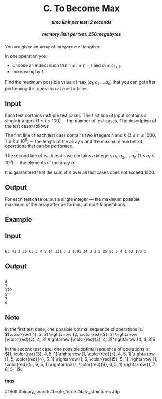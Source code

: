 <h1 style='text-align: center;'> C. To Become Max</h1>

<h5 style='text-align: center;'>time limit per test: 2 seconds</h5>
<h5 style='text-align: center;'>memory limit per test: 256 megabytes</h5>

You are given an array of integers $a$ of length $n$.

In one operation you: 

* Choose an index $i$ such that $1 \le i \le n - 1$ and $a_i \le a_{i + 1}$.
* Increase $a_i$ by $1$.

Find the maximum possible value of $\max(a_1, a_2, \ldots a_n)$ that you can get after performing this operation at most $k$ times.

## Input

Each test contains multiple test cases. The first line of input contains a single integer $t$ ($1 \le t \le 100$) — the number of test cases. The description of the test cases follows.

The first line of each test case contains two integers $n$ and $k$ ($2 \le n \le 1000$, $1 \le k \le 10^{8}$) — the length of the array $a$ and the maximum number of operations that can be performed.

The second line of each test case contains $n$ integers $a_1,a_2,\ldots,a_n$ ($1 \le a_i \le 10^{8}$) — the elements of the array $a$.

It is guaranteed that the sum of $n$ over all test cases does not exceed $1000$.

## Output

For each test case output a single integer — the maximum possible maximum of the array after performing at most $k$ operations.

## Example

## Input


```

63 41 3 35 61 3 4 5 14 131 1 3 1795 34 3 2 2 25 66 5 4 1 52 173 5
```
## Output


```

4
7
179
5
7
6

```
## Note

In the first test case, one possible optimal sequence of operations is: $[\color{red}{1}, 3, 3] \rightarrow [2, \color{red}{3}, 3] \rightarrow [\color{red}{2}, 4, 3] \rightarrow [\color{red}{3}, 4, 3] \rightarrow [4, 4, 3]$.

In the second test case, one possible optimal sequence of operations is: $[1, \color{red}{3}, 4, 5, 1] \rightarrow [1, \color{red}{4}, 4, 5, 1] \rightarrow [1, 5, \color{red}{4}, 5, 1] \rightarrow [1, 5, \color{red}{5}, 5, 1] \rightarrow [1, \color{red}{5}, 6, 5, 1] \rightarrow [1, \color{red}{6}, 6, 5, 1] \rightarrow [1, 7, 6, 5, 1]$.



#### tags 

#1600 #binary_search #brute_force #data_structures #dp 